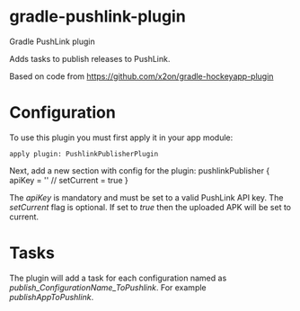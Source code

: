 # gradle-pushlink-plugin
Gradle PushLink plugin

Adds tasks to publish releases to PushLink.

Based on code from https://github.com/x2on/gradle-hockeyapp-plugin

# Configuration
To use this plugin you must first apply it in your app module:

    apply plugin: PushlinkPublisherPlugin

Next, add a new section with config for the plugin:
    pushlinkPublisher { 
        apiKey = ''
    //      setCurrent = true
    }

The _apiKey_ is mandatory and must be set to a valid PushLink API key.
The _setCurrent_ flag is optional. If set to _true_ then the uploaded APK will be set to current.

# Tasks
The plugin will add a task for each configuration named as _publish_ConfigurationName_ToPushlink_. For example _publishAppToPushlink_.
